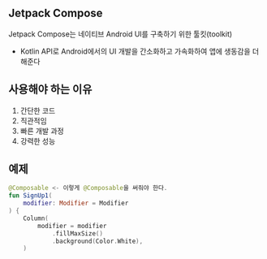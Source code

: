 ## Jetpack Compose
Jetpack Compose는 네이티브 Android UI를 구축하기 위한 툴킷(toolkit)
+ Kotlin API로 Android에서의 UI 개발을 간소화하고 가속화하여 앱에 생동감을 더해준다

## 사용해야 하는 이유
1. 간단한 코드
2. 직관적임
3. 빠른 개발 과정
4. 강력한 성능

## 예제
```kotlin
@Composable <- 이렇게 @Composable을 써줘야 한다.
fun SignUp1(
    modifier: Modifier = Modifier
) {
    Column(
        modifier = modifier
            .fillMaxSize()
            .background(Color.White),
    )
```